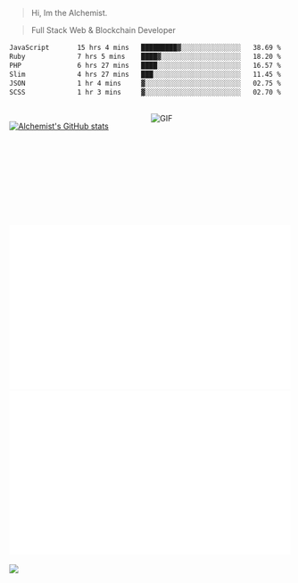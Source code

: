 > Hi, Im the Alchemist.

> Full Stack Web & Blockchain Developer


<!--START_SECTION:waka-->

```text
JavaScript       15 hrs 4 mins   █████████▓░░░░░░░░░░░░░░░   38.69 %
Ruby             7 hrs 5 mins    ████▓░░░░░░░░░░░░░░░░░░░░   18.20 %
PHP              6 hrs 27 mins   ████░░░░░░░░░░░░░░░░░░░░░   16.57 %
Slim             4 hrs 27 mins   ███░░░░░░░░░░░░░░░░░░░░░░   11.45 %
JSON             1 hr 4 mins     ▓░░░░░░░░░░░░░░░░░░░░░░░░   02.75 %
SCSS             1 hr 3 mins     ▓░░░░░░░░░░░░░░░░░░░░░░░░   02.70 %
```

<!--END_SECTION:waka-->


<br />

<img align="right" alt="GIF" src="https://user-images.githubusercontent.com/5355808/139111924-210cc6fa-9fb1-4dac-929d-6324a5836a92.gif" width="250" height="200" />

[![Alchemist's GitHub stats](https://github-readme-stats.vercel.app/api?username=DrMaxis&show_icons=true&theme=outrun&count_private=true)](#)

![](https://raw.githubusercontent.com/DrMaxis/github-stats-transparent/output/generated/overview.svg)
![](https://raw.githubusercontent.com/DrMaxis/github-stats-transparent/output/generated/languages.svg)

 
<a href="https://count.getloli.com/"><img src="https://count.getloli.com/get/@:maxis-the-alchemist?theme=rule34"></a>
<!-- https://count.getloli.com/get/@alchemist?theme=rule34 -->
<br>


